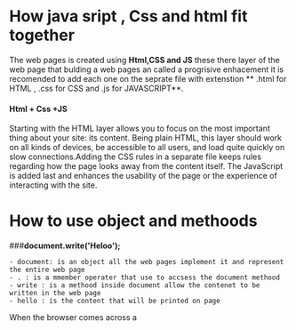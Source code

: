 # How java sript , Css and html fit together

The web pages is created using **Html,CSS and JS** these there layer of the web page that bulding a web pages an called  a progrisive enhacement
it is recomended to add each one on the seprate file with extenstion ** .html for HTML , .css for CSS and .js for JAVASCRIPT**.

#### Html + Css +JS
  Starting with the HTML layer allows you to focus on the most important thing about your site: its content. Being plain HTML, this layer should work on all kinds of devices, be    accessible to all users, and load quite quickly on slow connections.Adding the CSS rules in a separate file keeps rules regarding how the page looks away from the content itself.
  The JavaScript is added last and enhances the usability of the page or the experience of interacting with the site.
  
  # How to use object and methoods
  
  ###**document.write('Heloo');**
  
    - document: is an object all the web pages implement it and represent the entire web page 
    - . : is a mmember operater that use to accsess the document methood
    - write : is a methood inside document allow the contenet to be written in the web page
    - hello : is the content that will be printed on page 
    
  When the browser comes across a <script> element, it stops to load the script and then checks to see if it needs to do anything.
  
  ## Note 
   - The HTML <script> element is used in HTML pages to tell the browser to load the JavaScript file (rather like the <link> element can be used to load a CSS file).
   - The JavaScript will not have changed the HTML, because the script works with the model of the web page that the browser has created.
  
  
  # JS Instruction
    instruction | example
    ----------- | ----------- 
    
    
  
  
  




